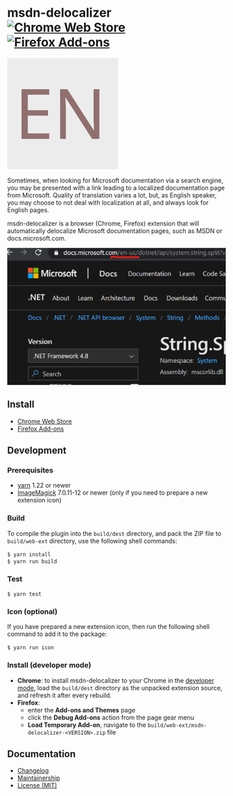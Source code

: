 msdn-delocalizer [![Chrome Web Store][badge-chrome-web-store]][chrome-web-store] [![Firefox Add-ons][badge-firefox-add-ons]][firefox-add-ons]
================
![Extension icon][icon]

Sometimes, when looking for Microsoft documentation via a search engine, you
may be presented with a link leading to a localized documentation page from
Microsoft. Quality of translation varies a lot, but, as English speaker, you
may choose to not deal with localization at all, and always look for English
pages.

msdn-delocalizer is a browser (Chrome, Firefox) extension that will automatically delocalize Microsoft documentation pages, such as MSDN or docs.microsoft.com.

![Screenshot required by Chrome Web Store][screenshot]

Install
-------

- [Chrome Web Store][chrome-web-store]
- [Firefox Add-ons][firefox-add-ons]

Development
-----------
### Prerequisites

- [yarn][] 1.22 or newer
- [ImageMagick][imagemagick] 7.0.11-12 or newer (only if you need to prepare a new extension icon)

### Build

To compile the plugin into the `build/dest` directory, and pack the ZIP file to `build/web-ext` directory, use the following shell commands:

```console
$ yarn install
$ yarn run build
```

### Test

```console
$ yarn test
```

### Icon (optional)

If you have prepared a new extension icon, then run the following shell command to add it to the package:

```console
$ yarn run icon
```

### Install (developer mode)

- **Chrome**: to install msdn-delocalizer to your Chrome in the [developer mode][chrome-dev-mode], load the `build/dest` directory as the unpacked extension source, and refresh it after every rebuild.
- **Firefox**:
  - enter the **Add-ons and Themes** page
  - click the **Debug Add-ons** action from the page gear menu
  - **Load Temporary Add-on**, navigate to the `build/web-ext/msdn-delocalizer-<VERSION>.zip` file

Documentation
-------------

- [Changelog][changelog]
- [Maintainership][maintainership]
- [License (MIT)][license]

[badge-chrome-web-store]: https://img.shields.io/chrome-web-store/v/oakieneemalliefelmegebjjagnjgpbm
[badge-firefox-add-ons]: https://img.shields.io/amo/v/msdn-delocalizer
[changelog]: ./CHANGELOG.md
[chrome-dev-mode]: https://developer.chrome.com/extensions/getstarted#unpacked
[chrome-web-store]: https://chrome.google.com/webstore/detail/msdn-delocalizer/oakieneemalliefelmegebjjagnjgpbm
[firefox-add-ons]: https://addons.mozilla.org/en-US/firefox/addon/msdn-delocalizer/
[icon]: ./src/icon.svg
[imagemagick]: https://imagemagick.org/
[license]: ./LICENSE.md
[maintainership]: ./MAINTAINERSHIP.md
[screenshot]: docs/screenshot.png
[yarn]: https://classic.yarnpkg.com/
